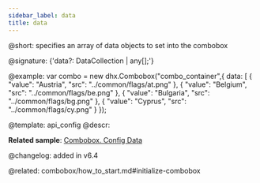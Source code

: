 ```yaml
---
sidebar_label: data
title: data
---          
```


@short: specifies an array of data objects to set into the combobox

@signature: {'data?: DataCollection<any> | any[];'}

@example:
var combo = new dhx.Combobox("combo_container",{
    data: [
		{
			"value": "Austria",
			"src": "../common/flags/at.png"
		},
		{
			"value": "Belgium",
			"src": "../common/flags/be.png"
		},
		{
			"value": "Bulgaria",
			"src": "../common/flags/bg.png"
		},
		{
			"value": "Cyprus",
			"src": "../common/flags/cy.png"
		}
});


@template:	api_config
@descr: 


**Related sample**: [Combobox. Config Data](https://snippet.dhtmlx.com/8bsb9dji)

@changelog: added in v6.4

@related: combobox/how_to_start.md#initialize-combobox